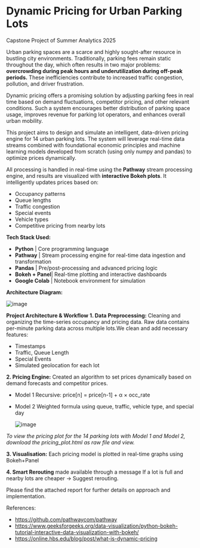 # Dynamic Pricing for Urban Parking Lots
Capstone Project of Summer Analytics 2025

Urban parking spaces are a scarce and highly sought-after resource in bustling city environments. Traditionally, parking fees remain static throughout the day, which often results in two major problems: **overcrowding during peak hours and underutilization during off-peak periods.**
These inefficiencies contribute to increased traffic congestion, pollution, and driver frustration.

Dynamic pricing offers a promising solution by adjusting parking fees in real time based on demand fluctuations, competitor pricing, and other relevant conditions. Such a system encourages better distribution of parking space usage, improves revenue for parking lot operators, and enhances overall urban mobility.

This project aims to design and simulate an intelligent, data-driven pricing engine for 14 urban parking lots. The system will leverage real-time data streams combined with foundational economic principles and machine learning models developed from scratch (using only numpy and pandas) to optimize prices dynamically.

All processing is handled in real-time using the **Pathway** stream processing engine, and results are visualized with **interactive Bokeh plots**.
It intelligently updates prices based on:
- Occupancy patterns
- Queue lengths
- Traffic congestion
- Special events
- Vehicle types
- Competitive pricing from nearby lots

**Tech Stack Used:**

- **Python**       | Core programming language                  
- **Pathway**      | Stream processing engine for real-time data ingestion and transformation 
- **Pandas**       | Pre/post-processing and advanced pricing logic 
- **Bokeh + Panel**| Real-time plotting and interactive dashboards 
- **Google Colab** | Notebook environment for simulation    

**Architecture Diagram:**

 ![image](https://github.com/user-attachments/assets/8683da2c-9910-427b-a0d9-bd59f5039c01)


**Project Architecture & Workflow**
**1. Data Preprocessing:** Cleaning and organizing the time-series occupancy and pricing data.
Raw data contains per-minute parking data across multiple lots.We clean and add necessary features:
- Timestamps
- Traffic, Queue Length
- Special Events
- Simulated geolocation for each lot

**2. Pricing Engine:** Created an algorithm to set prices dynamically based on demand forecasts and competitor prices.
- Model 1	Recursive: price[n] = price[n-1] + α × occ_rate
- Model 2	Weighted formula using queue, traffic, vehicle type, and special day
  
  ![image](https://github.com/user-attachments/assets/45ceafae-85b7-42c0-ae3f-0d49e14b336b)

*To view the pricing plot for the 14 parking lots with Model 1 and Model 2, download the pricing_plot.html as raw file and view.*

**3. Visualisation:** Each pricing model is plotted in real-time graphs using Bokeh+Panel

**4. Smart Rerouting** made available through a message
If a lot is full and nearby lots are cheaper → Suggest rerouting.


Please find the attached report for further details on approach and implementation.

References:
- https://github.com/pathwaycom/pathway
- https://www.geeksforgeeks.org/data-visualization/python-bokeh-tutorial-interactive-data-visualization-with-bokeh/
- https://online.hbs.edu/blog/post/what-is-dynamic-pricing

